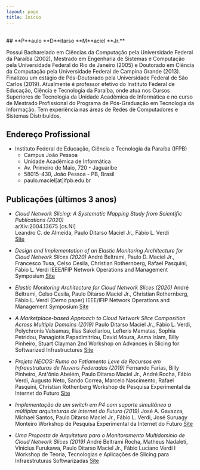 ```yaml
---
layout: page
title: Início
---
```


<br/>
## **P**aulo **D**itarso **M**aciel **Jr.**

Possui Bacharelado em Ciências da Computação pela Universidade Federal da Paraíba (2002), Mestrado em Engenharia de Sistemas e Computação pela Universidade Federal do Rio de Janeiro (2005) e Doutorado em Ciência da Computação pela Universidade Federal de Campina Grande (2013). Finalizou um estágio de Pós-Doutorado pela Universidade Federal de São Carlos (2019). Atualmente é professor efetivo do Instituto Federal de Educação, Ciência e Tecnologia da Paraíba, onde atua nos Cursos Superiores de Tecnologia da Unidade Acadêmica de Informática e no curso de Mestrado Profissional do Programa de Pós-Graduação em Tecnologia da Informação. Tem experiência nas áreas de Redes de Computadores e Sistemas Distribuídos.

## Endereço Profissional 

* Instituto Federal de Educação, Ciência e Tecnologia da Paraíba (IFPB) 
    * Campus João Pessoa
    * Unidade Acadêmica de Informática
    * Av. Primeiro de Maio, 720 - Jaguaribe
    * 58015-430, João Pessoa - PB, Brasil
    * paulo.maciel[at]ifpb.edu.br

## Publicações (últimos 3 anos)

* *Cloud Network Slicing: A Systematic Mapping Study from Scientific Publications (2020)* <br/>
  arXiv:2004.13675 [cs.NI]<br/>
  Leandro C. de Almeida, Paulo Ditarso Maciel Jr., Fábio L. Verdi <br/>
  [Site](https://arxiv.org/abs/2004.13675)

* *Design and Implementation of an Elastic Monitoring Architecture for Cloud Network Slices (2020)* 
  André Beltrami, Paulo D. Maciel Jr., Francesco Tusa, Celso Cesila, Christian Rothernberg, Rafael Pasquini, Fábio L. Verdi
  IEEE/IFIP Network Operations and Management Symposium
  [Site](https://intrig.dca.fee.unicamp.br/wp-content/plugins/papercite/pdf/beltrami2020.pdf)

* *Elastic Monitoring Architecture for Cloud Network Slices (2020)*
  André Beltrami, Celso Cesila, Paulo Ditarso Maciel Jr., Christian Rothernberg, Fábio L. Verdi
  (Demo paper) IEEE/IFIP Network Operations and Management Symposium
  [Site](https://intrig.dca.fee.unicamp.br/wp-content/plugins/papercite/pdf/beltrami2020demo.pdf)

* *A Marketplace-based Approach to Cloud Network Slice Composition Across Multiple Domains (2019)*
  Paulo Ditarso Maciel Jr., Fábio L. Verdi, Polychronis Valsamas, Ilias Sakellariou, Lefteris Mamatas, Sophia Petridou, Panagiotis Papadimitriou, David Moura, Asma Islam, Billy Pinheiro, Stuart Clayman
  2nd Workshop on Advances in Slicing for Softwarized Infrastructures
  [Site](http://dx.doi.org/10.1109/NETSOFT.2019.8806668)

* *Projeto NECOS: Rumo ao Fatiamento Leve de Recursos em Infraestruturas de Nuvens Federadas (2019)*
  Fernando Farias, Billy Pinheiro, Ant'ônio Abelém, Paulo Ditarso Maciel Jr., André Rocha, Fábio Verdi, Augusto Neto, Sando Correa, Marcelo Nascimento, Rafael Pasquini, Christian Rothenberg
  Workshop de Pesquisa Experimental da Internet do Futuro
  [Site](https://sol.sbc.org.br/index.php/wpeif/article/view/7699)

* *Implementação de um switch em P4 com suporte simultâneo a múltiplas arquiteturas de Internet do Futuro (2019)*
  José A. Gavazza, Michael Santos, Paulo Ditarso Maciel Jr., Fábio L. Verdi, José Suruagy Monteiro
  Workshop de Pesquisa Experimental da Internet do Futuro
  [Site](https://sol.sbc.org.br/index.php/wpeif/article/view/7693)

*  *Uma Proposta de Arquitetura para o Monitoramento Multidomínio de Cloud Network Slices (2019)* 
  André Beltrami Rocha, Matheus Nadaleti, Vinicius Furukawa, Paulo Ditarso Maciel Jr., Fábio Luciano Verdi 
  I Workshop de Teoria, Tecnologias e Aplicações de Slicing para Infraestruturas Softwarizadas
  [Site](http://dx.doi.org/10.5753/wslice.2019.7721)
